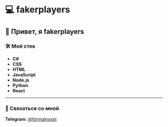 # 💻 **fakerplayers**

## 👋 Привет, я **fakerplayers**

### 🛠️ Мой стек
- **C#**
- **CSS**
- **HTML**
- **JavaScript**
- **Node.js**
- **Python**
- **React**

---

### 📲 Связаться со мной
**Telegram:** [@formalnosst](https://t.me/formalnosst)
